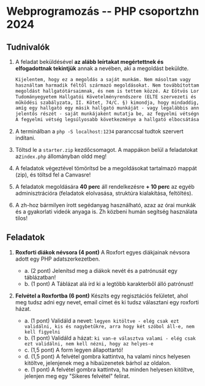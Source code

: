 # Webprogramozás -- PHP csoportzhn 2024

## Tudnivalók

1. A feladat beküldésével **az alább leírtakat megértettnek és elfogadottnak tekintjük** annak a nevében, aki a megoldást beküldte.

    ```txt
    Kijelentem, hogy ez a megoldás a saját munkám. Nem másoltam vagy 
    használtam harmadik féltől származó megoldásokat. Nem továbbítottam 
    megoldást hallgatótársaimnak, és nem is tettem közzé. Az Eötvös Loránd 
    Tudományegyetem Hallgatói Követelményrendszere (ELTE szervezeti és 
    működési szabályzata, II. Kötet, 74/C. §) kimondja, hogy mindaddig, 
    amíg egy hallgató egy másik hallgató munkáját - vagy legalábbis annak 
    jelentős részét - saját munkájaként mutatja be, az fegyelmi vétségnek számít. 
    A fegyelmi vétség legsúlyosabb következménye a hallgató elbocsátása az egyetemről.
    ```

2. A terminálban a `php -S localhost:1234` paranccsal tudtok szervert indítani.  

3. Töltsd le a `starter.zip` kezdőcsomagot. A mappákon belül a feladatokat az`index.php` állományban oldd meg!

4. A feladatok végeztével tömörítsd be a megoldásokat tartalmazó mappát (zip), és töltsd fel a Canvasre!

5. A feladatok megoldására **40 perc** áll rendelkezésre **+ 10 perc** az egyéb adminisztrációra (feladatok elolvasása, struktúra kialakítása, feltöltés).

6. A zh-hoz bármilyen írott segédanyag használható, azaz az órai munkák és a gyakorlati videók anyaga is. Zh közbeni humán segítség használata tilos!

## Feladatok

1. **Roxforti diákok névsora (4 pont)** A Roxfort egyes diákjainak névsora adott egy PHP adatszerkezetben.
    - a\. (2 pont) Jelenítsd meg a diákok nevét és a patrónusát egy táblázatban!
    - b\. (1 pont) A Táblázat alá írd ki a legtöbb karakterből álló patrónust!

2. **Felvétel a Roxfortba (6 pont)** Készíts egy regisztációs felületet, ahol meg tudsz adni egy nevet, email címet és ki tudsz választani egy roxforti házat.
    - a\. (1 pont) Validáld a nevet: `legyen kitöltve - elég csak ezt validálni, kis és nagybetűkre, arra hogy két szóbol áll-e, nem kell figyelni` 
    - b\. (1 pont) Validáld a házat: `ki van-e választva valami - elég csak ezt validálni, nem kell nézni, hogy az helyes-e`
    - c\. (1,5 pont) A form legyen állapottartó!
    - d\. (1,5 pont) A felvétel gombra kattintva, ha valami nincs helyesen kitöltve, jelenjenek meg a hibaüzenetek bárhol az oldalon.
    - e\. (1 pont) A felvétel gombra kattintva, ha minden helyesen kitöltve, jelenjen meg egy "Sikeres felvétel" felirat.

